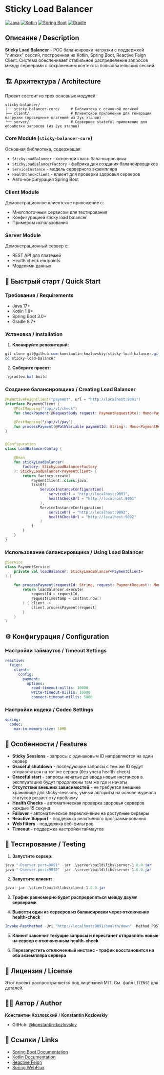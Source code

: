# Sticky Load Balancer

[![Java](https://img.shields.io/badge/Java-17+-orange.svg)](https://openjdk.java.net/)
[![Kotlin](https://img.shields.io/badge/Kotlin-1.8+-blue.svg)](https://kotlinlang.org/)
[![Spring Boot](https://img.shields.io/badge/Spring%20Boot-3.0+-green.svg)](https://spring.io/projects/spring-boot)
[![Gradle](https://img.shields.io/badge/Gradle-8.0+-purple.svg)](https://gradle.org/)

## Описание / Description

**Sticky Load Balancer** - POC балансировки нагрузки с поддержкой "липких" сессий, построенная на Kotlin, Spring Boot,
Reactive Feign Client. Система обеспечивает стабильное распределение запросов между серверами с сохранением контекста
пользовательских сессий.

## 🏗️ Архитектура / Architecture

Проект состоит из трех основных модулей:

```
sticky-balancer/
├── sticky-balancer-core/     # Библиотека с основной логикой
├── client/                   # Клиентское приложение для генерации нагрузки (проведение платежей из 2ух этапов)
└── server/                   # Серверное stateful приложение для обработки запросов (из 2ух этапов)
```

### Core Module (`sticky-balancer-core`)

Основная библиотека, содержащая:

- `StickyLoadBalancer` - основной класс балансировщика
- `StickyLoadBalancerFactory` - фабрика для создания балансировщиков
- `ServiceInstance` - модель серверного экземпляра
- `HealthCheckClient` - клиент для проверки здоровья серверов
- Авто-конфигурация Spring Boot

### Client Module

Демонстрационное клиентское приложение с:

- Многопоточным сервисом для тестирования
- Конфигурацией sticky load balancer
- Примером использования

### Server Module

Демонстрационный сервер с:

- REST API для платежей
- Health check endpoints
- Моделями данных

## 🚀 Быстрый старт / Quick Start

### Требования / Requirements

- Java 17+
- Kotlin 1.8+
- Spring Boot 3.0+
- Gradle 8.7+

### Установка / Installation

1. **Клонируйте репозиторий:**

```powershell
git clone git@github.com:konstantin-kozlovskiy/sticky-load-balancer.git
cd sticky-load-balancer
```

2. **Соберите проект:**

```powershell
.\gradlew.bat build
```

### Создание балансировщика / Creating Load Balancer

```kotlin
@ReactiveFeignClient("payment", url = "http://localhost:9091")
interface PaymentClient {
    @PostMapping("/api/v1/check")
    fun checkPayment(@RequestBody request: PaymentRequestDto): Mono<PaymentResponseDto>

    @PostMapping("/api/v1/pay")
    fun processPayment(@PathVariable paymentId: String): Mono<PaymentResponseDto>
}


@Configuration
class LoadBalancerConfig {

    @Bean
    fun stickyLoadBalancer(
        factory: StickyLoadBalancerFactory
    ): StickyLoadBalancer<PaymentClient> {
        return factory.create(
            PaymentClient::class.java,
            listOf(
                ServiceInstanceConfiguration(
                    serviceUrl = "http://localhost:9091",
                    healthCheckUrl = "http://localhost:9091"
                ),
                ServiceInstanceConfiguration(
                    serviceUrl = "http://localhost:9092",
                    healthCheckUrl = "http://localhost:9092"
                )
            )
        )
    }
}
```

### Использование балансировщика / Using Load Balancer

```kotlin
@Service
class PaymentService(
    private val loadBalancer: StickyLoadBalancer<PaymentClient>
) {

    fun processPayment(requestId: String, request: PaymentRequest): Mono<PaymentResponse> {
        return loadBalancer.execute(
            requestId = requestId,
            requestTimestamp = Instant.now()
        ) { client ->
            client.processPayment(request)
        }
    }
}
```

## ⚙️ Конфигурация / Configuration

### Настройки таймаутов / Timeout Settings

```yaml
reactive:
  feign:
    client:
      config:
        payment:
          options:
            read-timeout-millis: 10000
            write-timeout-millis: 10000
            connect-timeout-millis: 5000
```

### Настройки кодека / Codec Settings

```yaml
spring:
  codec:
    max-in-memory-size: 10MB
```

## 🔧 Особенности / Features

- **Sticky Sessions** - запросы с одинаковым ID направляются на один сервер
- **Graceful shutdown** - последующие запросы с тем же ID будут отправляться на тот же сервер (без учета health-check)
- **Graceful start** - запросы начатые до ввода новых инстансов в эксплуатацию будут продолжены там же где и начаты
- **Отсутствие внешних зависимостей** - не требуется внешнее хранилище для sticky-sessions, умный алгоритм на основе
  журнала статусов решает эту проблему
- **Health Checks** - автоматическая проверка здоровья серверов каждые 15 секунд
- **Failover** - автоматическое переключение на доступные серверы
- **Reactive Support** - поддержка реактивного программирования
- **Web filters** - поддержка веб-фильтров
- **Timeout** - поддержка настройки таймаутов

## 🧪 Тестирование / Testing

1. **Запустите сервер:**

```powershell
java "-Dserver.port=9091" -jar .\server\build\libs\server-1.0.0.jar
java "-Dserver.port=9092" -jar .\server\build\libs\server-1.0.0.jar
```

2. **Запустите клиент:**

```powershell
java -jar .\client\build\libs\client-1.0.0.jar
```

3. **Трафик равномерно будет распределяться между двумя серверами**

4. **Вывести один из серверов из балансировки через отключение health-check**

```powershell
Invoke-RestMethod -Uri "http://localhost:9091/health/down" -Method POST
```

5. **Клиент закончит текущие запросы и перестанет отправлять новые на сервер с отключенным health-check**

6. **Перезапустить отключенный инстанс - трафик восстановится на оба экземпляра сервера**

## 📄 Лицензия / License

Этот проект распространяется под лицензией MIT. См. файл `LICENSE` для деталей.

## 👨‍💻 Автор / Author

**Константин Козловский** / **Konstantin Kozlovskiy**

- GitHub: [@konstantin-kozlovskiy](https://github.com/konstantin-kozlovskiy)

## 🔗 Ссылки / Links

- [Spring Boot Documentation](https://spring.io/projects/spring-boot)
- [Kotlin Documentation](https://kotlinlang.org/docs/home.html)
- [Reactive Feign](https://github.com/Playtika/reactivefeign)
- [Spring WebFlux](https://docs.spring.io/spring-framework/reference/web/webflux.html)

